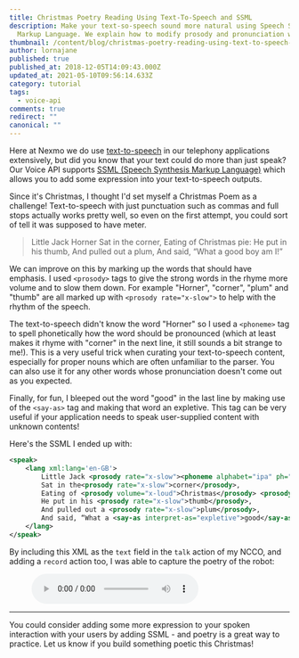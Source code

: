```yaml
---
title: Christmas Poetry Reading Using Text-To-Speech and SSML
description: Make your text-so-speech sound more natural using Speech Synthesis
  Markup Language. We explain how to modify prosody and pronunciation with SSML.
thumbnail: /content/blog/christmas-poetry-reading-using-text-to-speech-dr/Christmas-Poetry-Reading-Using-Text-To-Speech.png
author: lornajane
published: true
published_at: 2018-12-05T14:09:43.000Z
updated_at: 2021-05-10T09:56:14.633Z
category: tutorial
tags:
  - voice-api
comments: true
redirect: ""
canonical: ""
---
```

Here at Nexmo we do use [text-to-speech](https://developer.nexmo.com/voice/voice-api/guides/text-to-speech) in our telephony applications extensively, but did you know that your text could do more than just speak? Our Voice API supports [SSML (Speech Synthesis Markup Language)](https://www.w3.org/TR/speech-synthesis/) which allows you to add some expression into your text-to-speech outputs.

Since it's Christmas, I thought I'd set myself a Christmas Poem as a challenge! Text-to-speech with just punctuation such as commas and full stops actually works pretty well, so even on the first attempt, you could sort of tell it was supposed to have meter.

> Little Jack Horner 
> Sat in the corner, 
> Eating of Christmas pie: 
> He put in his thumb, 
> And pulled out a plum, 
> And said, “What a good boy am I!”

We can improve on this by marking up the words that should have emphasis. I used `<prosody>` tags to give the strong words in the rhyme more volume and to slow them down. For example "Horner", "corner", "plum" and "thumb" are all marked up with `<prosody rate="x-slow">` to help with the rhythm of the speech.

The text-to-speech didn't know the word "Horner" so I used a `<phoneme>` tag to spell phonetically how the word should be pronounced (which at least makes it rhyme with "corner" in the next line, it still sounds a bit strange to me!). This is a very useful trick when curating your text-to-speech content, especially for proper nouns which are often unfamiliar to the parser. You can also use it for any other words whose pronunciation doesn't come out as you expected.

Finally, for fun, I bleeped out the word "good" in the last line by making use of the `<say-as>` tag and making that word an expletive. This tag can be very useful if your application needs to speak user-supplied content with unknown contents!

Here's the SSML I ended up with:

```xml
<speak>
    <lang xml:lang='en-GB'>
        Little Jack <prosody rate="x-slow"><phoneme alphabet="ipa" ph="ˈhɔːnə">Horner</phoneme></prosody>,
        Sat in the<prosody rate="x-slow">corner</prosody>,
        Eating of <prosody volume="x-loud">Christmas</prosody> <prosody rate="x-slow">pie:</prosody>
        He put in his <prosody rate="x-slow">thumb</prosody>,
        And pulled out a <prosody rate="x-slow">plum</prosody>,
        And said, “What a <say-as interpret-as="expletive">good</say-as> boy am <prosody rate="x-slow">I</prosody>!”
    </lang>
</speak>
```

By including this XML as the `text` field in the `talk` action of my NCCO, and adding a `record` action too, I was able to capture the poetry of the robot:
<figure>
    <audio
        controls
        src="https://www.nexmo.com/wp-content/uploads/2018/12/recording-expressive.mp3">
            Your browser does not support the
            <code>audio</code> element.
    </audio>
</figure>

- - -

You could consider adding some more expression to your spoken interaction with your users by adding SSML - and poetry is a great way to practice. Let us know if you build something poetic this Christmas!